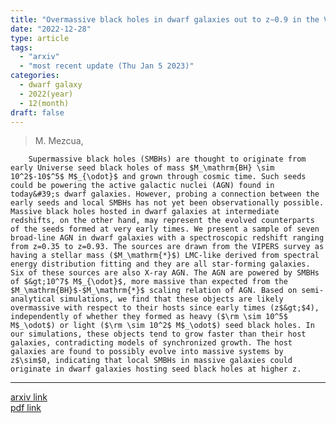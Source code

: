 ```yaml
---
title: "Overmassive black holes in dwarf galaxies out to z∼0.9 in the VIPERS survey"
date: "2022-12-28"
type: article
tags:
  - "arxiv"
  - "most recent update (Thu Jan 5 2023)"
categories:
  - dwarf galaxy
  - 2022(year)
  - 12(month)
draft: false
---
```


> M. Mezcua,

        Supermassive black holes (SMBHs) are thought to originate from early Universe seed black holes of mass $M_\mathrm{BH} \sim 10^2$-10$^5$ M$_{\odot}$ and grown through cosmic time. Such seeds could be powering the active galactic nuclei (AGN) found in today&#39;s dwarf galaxies. However, probing a connection between the early seeds and local SMBHs has not yet been observationally possible. Massive black holes hosted in dwarf galaxies at intermediate redshifts, on the other hand, may represent the evolved counterparts of the seeds formed at very early times. We present a sample of seven broad-line AGN in dwarf galaxies with a spectroscopic redshift ranging from z=0.35 to z=0.93. The sources are drawn from the VIPERS survey as having a stellar mass ($M_\mathrm{*}$) LMC-like derived from spectral energy distribution fitting and they are all star-forming galaxies. Six of these sources are also X-ray AGN. The AGN are powered by SMBHs of $&gt;10^7$ M$_{\odot}$, more massive than expected from the $M_\mathrm{BH}$-$M_\mathrm{*}$ scaling relation of AGN. Based on semi-analytical simulations, we find that these objects are likely overmassive with respect to their hosts since early times (z$&gt;$4), independently of whether they formed as heavy ($\rm \sim 10^5$ M$_\odot$) or light ($\rm \sim 10^2$ M$_\odot$) seed black holes. In our simulations, these objects tend to grow faster than their host galaxies, contradicting models of synchronized growth. The host galaxies are found to possibly evolve into massive systems by z$\sim$0, indicating that local SMBHs in massive galaxies could originate in dwarf galaxies hosting seed black holes at higher z.

---

[arxiv link](https://arxiv.org/abs/2212.14057)  
[pdf link](https://arxiv.org/pdf/2212.14057)